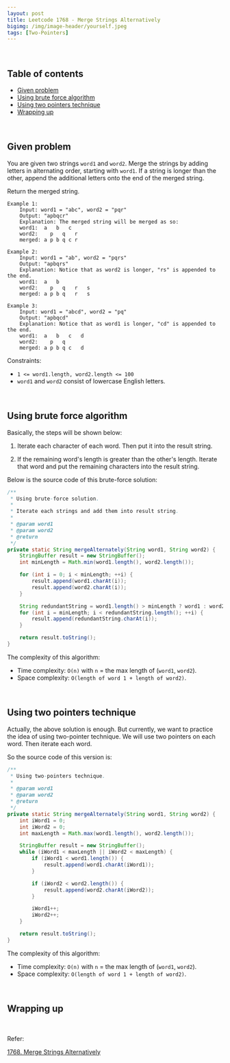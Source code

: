 ```yaml
---
layout: post
title: Leetcode 1768 - Merge Strings Alternatively
bigimg: /img/image-header/yourself.jpeg
tags: [Two-Pointers]
---
```





<br>

## Table of contents
- [Given problem](#given-problem)
- [Using brute force algorithm](#using-brute-force-algorithm)
- [Using two pointers technique](#using-two-pointers-technique)
- [Wrapping up](#wrapping-up)


<br>

## Given problem

You are given two strings `word1` and `word2`. Merge the strings by adding letters in alternating order, starting with `word1`. If a string is longer than the other, append the additional letters onto the end of the merged string.

Return the merged string.

```
Example 1:
    Input: word1 = "abc", word2 = "pqr"
    Output: "apbqcr"
    Explanation: The merged string will be merged as so:
    word1:  a   b   c
    word2:    p   q   r
    merged: a p b q c r

Example 2:
    Input: word1 = "ab", word2 = "pqrs"
    Output: "apbqrs"
    Explanation: Notice that as word2 is longer, "rs" is appended to the end.
    word1:  a   b 
    word2:    p   q   r   s
    merged: a p b q   r   s

Example 3:
    Input: word1 = "abcd", word2 = "pq"
    Output: "apbqcd"
    Explanation: Notice that as word1 is longer, "cd" is appended to the end.
    word1:  a   b   c   d
    word2:    p   q 
    merged: a p b q c   d
```

Constraints:
- `1 <= word1.length, word2.length <= 100`
- `word1` and `word2` consist of lowercase English letters.


<br>

## Using brute force algorithm

Basically, the steps will be shown below:
1. Iterate each character of each word. Then put it into the result string.

2. If the remaining word's length is greater than the other's length. Iterate that word and put the remaining characters into the result string.

Below is the source code of this brute-force solution:

```Java
/**
 * Using brute-force solution.
 *
 * Iterate each strings and add them into result string.
 *
 * @param word1
 * @param word2
 * @return
 */
private static String mergeAlternately(String word1, String word2) {
    StringBuffer result = new StringBuffer();
    int minLength = Math.min(word1.length(), word2.length());

    for (int i = 0; i < minLength; ++i) {
        result.append(word1.charAt(i));
        result.append(word2.charAt(i));
    }

    String redundantString = word1.length() > minLength ? word1 : word2;
    for (int i = minLength; i < redundantString.length(); ++i) {
        result.append(redundantString.charAt(i));
    }

    return result.toString();
}
```

The complexity of this algorithm:
- Time complexity: `O(n)` with `n` = the max length of (`word1`, `word2`).
- Space complexity: `O(length of word 1 + length of word2)`.


<br>

## Using two pointers technique

Actually, the above solution is enough. But currently, we want to practice the idea of using two-pointer technique. We will use two pointers on each word. Then iterate each word.

So the source code of this version is:

```Java
/**
 * Using two-pointers technique.
 *
 * @param word1
 * @param word2
 * @return
 */
private static String mergeAlternately(String word1, String word2) {
    int iWord1 = 0;
    int iWord2 = 0;
    int maxLength = Math.max(word1.length(), word2.length());

    StringBuffer result = new StringBuffer();
    while (iWord1 < maxLength || iWord2 < maxLength) {
        if (iWord1 < word1.length()) {
            result.append(word1.charAt(iWord1));
        }

        if (iWord2 < word2.length()) {
            result.append(word2.charAt(iWord2));
        }

        iWord1++;
        iWord2++;
    }

    return result.toString();
}
```

The complexity of this algorithm:
- Time complexity: `O(n)` with `n` = the max length of (`word1`, `word2`).
- Space complexity: `O(length of word 1 + length of word2)`.


<br>

## Wrapping up




<br>

Refer:

[1768. Merge Strings Alternatively](https://leetcode.com/problems/merge-strings-alternately/?envType=study-plan-v2&envId=leetcode-75)
